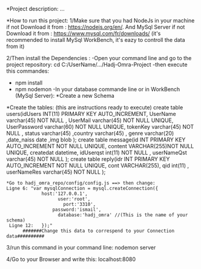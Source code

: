 *Project description:
...

*How to run this project:
1/Make sure that you had NodeJs in your machine if not Download it from : https://nodejs.org/en/.
 And MySql Server if not Download it from : https://www.mysql.com/fr/downloads/
 (it's recommended to install MySql WorkBench, it's eazy to controll the data from it)

2/Then install the Dependencies :
 -Open your command line and go to the project repository: cd C:/UserName/.../Hadj-Omra-Project
 -then execute this commandes:
   * npm install
   * npm nodemon
 -In your database commande line or in WorkBench (MySql Server):
   *Create a new Schema

   *Create the tables: (this are instructions ready to execute)
      create table users(idUsers INT(11) PRIMARY KEY AUTO_INCREMENT,
	     UserName varchar(45) NOT NULL ,
		   UserMail varchar(45) NOT NULL UNIQUE,
	     UserPassword varchar(60) NOT NULL UNIQUE,
		   tokenKey varchar(45) NOT NULL ,
		   status varchar(45) ,country varchar(45) ,
		   genre varchar(20) ,date_naiss date ,img blob
      );
      create table message(id INT PRIMARY KEY AUTO_INCREMENT NOT NULL UNIQUE,
        content VARCHAR(255)NOT NULL UNIQUE,
		    createdat datetime,
		    idUserqst int(11) NOT NULL ,
		    userNameQst varchar(45) NOT NULL
      );
      create table reply(idr INT PRIMARY KEY AUTO_INCREMENT NOT NULL UNIQUE,
		   cont VARCHAR(255),
		   qid int(11) ,
       userNameRes varchar(45) NOT NULL
       );

    *Go to hadj_omra_repo/config/config.js ==> then change:
    Ligne 6: "var mysqlConnection = mysql.createConnection({
                 host:'127.0.0.1',
  				       user:'root',
 				         port:'3310',
  			       	 password:'ismail',
  				       database:'hadj_omra' //(This is the name of your schema)
     Ligne 12:	 });"
          #######Change this data to correspend to your Connection data##########     

3/run this command in your command line:
   nodemon server  

4/Go to your Browser and write this:
 localhost:8080

